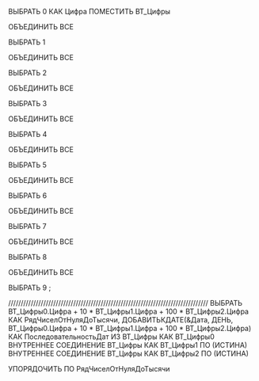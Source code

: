 ВЫБРАТЬ
	0 КАК Цифра
ПОМЕСТИТЬ ВТ_Цифры

ОБЪЕДИНИТЬ ВСЕ

ВЫБРАТЬ
	1

ОБЪЕДИНИТЬ ВСЕ

ВЫБРАТЬ
	2

ОБЪЕДИНИТЬ ВСЕ

ВЫБРАТЬ
	3

ОБЪЕДИНИТЬ ВСЕ

ВЫБРАТЬ
	4

ОБЪЕДИНИТЬ ВСЕ

ВЫБРАТЬ
	5

ОБЪЕДИНИТЬ ВСЕ

ВЫБРАТЬ
	6

ОБЪЕДИНИТЬ ВСЕ

ВЫБРАТЬ
	7

ОБЪЕДИНИТЬ ВСЕ

ВЫБРАТЬ
	8

ОБЪЕДИНИТЬ ВСЕ

ВЫБРАТЬ
	9
;

////////////////////////////////////////////////////////////////////////////////
ВЫБРАТЬ
	ВТ_Цифры0.Цифра + 10 * ВТ_Цифры1.Цифра + 100 * ВТ_Цифры2.Цифра КАК РядЧиселОтНуляДоТысячи,
	ДОБАВИТЬКДАТЕ(&Дата, ДЕНЬ, ВТ_Цифры0.Цифра + 10 * ВТ_Цифры1.Цифра + 100 * ВТ_Цифры2.Цифра) КАК ПоследовательностьДат
ИЗ
	ВТ_Цифры КАК ВТ_Цифры0
		ВНУТРЕННЕЕ СОЕДИНЕНИЕ ВТ_Цифры КАК ВТ_Цифры1
		ПО (ИСТИНА)
		ВНУТРЕННЕЕ СОЕДИНЕНИЕ ВТ_Цифры КАК ВТ_Цифры2
		ПО (ИСТИНА)

УПОРЯДОЧИТЬ ПО
	РядЧиселОтНуляДоТысячи
